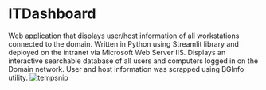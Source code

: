 # ITDashboard
Web application that displays user/host information of all workstations connected to the domain.
Written in Python using Streamlit library and deployed on the intranet via Microsoft Web Server IIS. 
Displays an interactive searchable database of all users and computers logged in on the Domain network. User and host information was scrapped using BGInfo utility. 
![tempsnip](https://user-images.githubusercontent.com/109923415/183126161-30964796-e21d-4d7e-aba3-01a7d8a2ea27.png)

